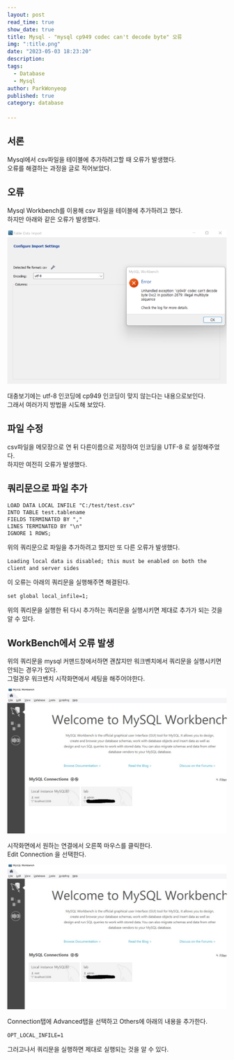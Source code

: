 ```yaml
---
layout: post
read_time: true
show_date: true
title: Mysql - "mysql cp949 codec can't decode byte" 오류
img: ":title.png"
date: "2023-05-03 18:23:20"
description: 
tags:
  - Database
  - Mysql
author: ParkWonyeop
published: true
category: database

---
```

## 서론

Mysql에서 csv파일을 테이블에 추가하려고할 때 오류가 발생했다.  
오류를 해결하는 과정을 글로 적어보았다.  

## 오류

Mysql Workbench를 이용해 csv 파일을 테이블에 추가하려고 했다.  
하지만 아래와 같은 오류가 발생했다.  

<center><img src="../assets/img/posts/20230503/1.png"></center>

대충보기에는 utf-8 인코딩에 cp949 인코딩이 맞지 않는다는 내용으로보인다.  
그래서 여러가지 방법을 시도해 보았다.  

## 파일 수정

csv파일을 메모장으로 연 뒤 다른이름으로 저장하여 인코딩을 UTF-8 로 설정해주었다.  
하지만 여전히 오류가 발생했다.  

## 쿼리문으로 파일 추가

```
LOAD DATA LOCAL INFILE "C:/test/test.csv"
INTO TABLE test.tablename
FIELDS TERMINATED BY "," 
LINES TERMINATED BY "\n"
IGNORE 1 ROWS;
```

위의 쿼리문으로 파일을 추가하려고 했지만 또 다른 오류가 발생했다.  

```
Loading local data is disabled; this must be enabled on both the client and server sides
```

이 오류는 아래의 쿼리문을 실행해주면 해결된다.  

```
set global local_infile=1;
```

위의 쿼리문을 실행한 뒤 다시 추가하는 쿼리문을 실행시키면 제대로 추가가 되는 것을 알 수 있다.  

## WorkBench에서 오류 발생

위의 쿼리문을 mysql 커맨드창에서하면 괜찮지만 워크벤치에서 쿼리문을 실행시키면 안되는 경우가 있다.  
그럴경우 워크벤치 시작화면에서 세팅을 해주어야한다.  

<center><img src="../assets/img/posts/20230503/2.jpg"></center>

시작화면에서 원하는 연결에서 오른쪽 마우스를 클릭한다.  
Edit Connection 을 선택한다.  

<center><img src="../assets/img/posts/20230503/2.jpg"></center>

Connection탭에 Advanced탭을 선택하고 Others에 아래의 내용을 추가한다.  

```
OPT_LOCAL_INFILE=1
```

그러고나서 쿼리문을 실행하면 제대로 실행되는 것을 알 수 있다.  

